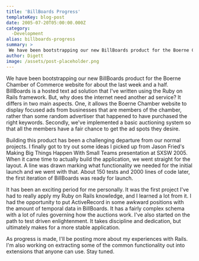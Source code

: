 ```yaml
---
title: 'BillBoards Progress'
templateKey: blog-post
date: 2005-07-20T05:00:00.000Z
category: 
  -Development
alias: billboards-progress
summary: > 
 We have been bootstrapping our new BillBoards product for the Boerne Chamber of Commerce website for about the last week and a half. BillBoards is a hosted text ad solution that I've written using the Ruby on Rails framework. But, why does the internet need another ad service? It differs in two main aspects.
author: Digett
image: /assets/post-placeholder.png
---
```


We have been bootstrapping our new BillBoards product for the Boerne Chamber of Commerce website for about the last week and a half. BillBoards is a hosted text ad solution that I've written using the Ruby on Rails framework. But, why does the internet need another ad service? It differs in two main aspects. One, it allows the Boerne Chamber website to display focused ads from businesses that are members of the chamber, rather than some random advertiser that happened to have purchased the right keywords. Secondly, we've implemented a basic auctioning system so that all the members have a fair chance to get the ad spots they desire.

Building this product has been a challenging departure from our normal projects. I finally got to try out some ideas I picked up from Jason Fried's Making Big Things Happen With Small Teams presentation at SXSW 2005. When it came time to actually build the application, we went straight for the layout. A line was drawn marking what functionality we needed for the initial launch and we went with that. About 150 tests and 2000 lines of code later, the first iteration of BillBoards was ready for launch.

It has been an exciting period for me personally. It was the first project I've had to really apply my Ruby on Rails knowledge, and I learned a lot from it. I had the opportunity to put ActiveRecord in some awkward positions with the amount of temporal data in BillBoards. It has a fairly complex schema with a lot of rules governing how the auctions work. I've also started on the path to test driven enlightenment. It takes discipline and dedication, but ultimately makes for a more stable application.

As progress is made, I'll be posting more about my experiences with Rails. I'm also working on extracting some of the common functionality out into extensions that anyone can use. Stay tuned.